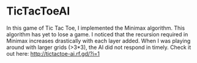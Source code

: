 # TicTacToeAI
In this game of Tic Tac Toe, I implemented the Minimax algorithm. This algorithm has yet to lose a game. I noticed that the recursion required in Minimax increases drastically with each layer added. When I was playing around with larger grids (>3*3), the AI did not respond in timely. 
Check it out here: http://tictactoe-ai.rf.gd/?i=1
